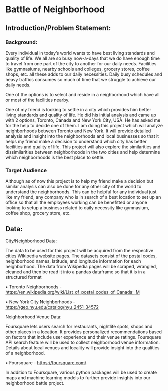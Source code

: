 # Battle of Neighborhood
## Introduction/Problem Statement:

### Background:
Every individual in today’s world wants to have best living standards and quality of life. We all are so busy now-a-days that we do have enough time to travel from one part of the city to another for our daily needs. Facilities like gymnasiums, nearby schools and colleges, grocery stores, coffee shops, etc. all these adds to our daily necessities. Daily busy schedules and heavy traffics consumes so much of time that we struggle to achieve our daily needs. 


One of the options is to select and reside in a neighborhood which have all or most of the facilities nearby.


One of my friend is looking to settle in a city which provides him better living standards and quality of life. He did his initial analysis and came up with 2 options, Toronto, Canada and New York City, USA. He has asked me for the help to decide one of them. I am doing this project which will analyze neighborhoods between Toronto and New York. It will provide detailed analysis and insight into the neighborhoods and local businesses so that it helps my friend make a decision to understand which city has better facilities and quality of life. This project will also explore the similarities and dissimilarities between neighborhoods in the two cities and help determine which neighborhoods is the best place to settle.


### Target Audience

Although as of now this project is to help my friend make a decision but similar analysis can also be done for any other city of the world to understand the neighborhoods. This can be helpful for any individual just like my friend, any company who is in search of a best location to set up an office so that all the employees working can be benefitted or anyone looking to setup a business related to daily necessity like gymnasium, coffee shop, grocery store, etc. 



## Data:
City/Neighborhood Data:

The data to be used for this project will be acquired from the respective cities Wikipedia website pages. The datasets consist of the postal codes, neighborhood names, latitude, and longitude information for each neighborhood.  The data from Wikipedia pages will be scraped, wrangled, cleaned and then be read it into a pandas dataframe so that it is in a structured format

• Toronto Neighborhoods -  https://en.wikipedia.org/wiki/List_of_postal_codes_of_Canada:_M

• New York City Neighborhoods - https://geo.nyu.edu/catalog/nyu_2451_34572



Neighborhood Venue Data:

Foursquare lets users search for restaurants, nightlife spots, shops and other places in a location. It provides personalized recommendations based on factors that include user experience and their venue ratings.
Foursquare API search feature will be used to collect neighborhood venue information. Details about local venues and locality will provide insight into the qualities of a neighborhood. 

• Foursquare - https://foursquare.com/


In addition to Foursquare, various python packages will be used to create maps and machine learning models to further provide insights into our neighborhood battle project.

